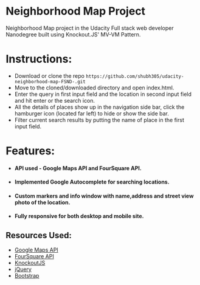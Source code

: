 # Neighborhood Map Project
Neighborhood Map project in the Udacity Full stack web developer Nanodegree built using Knockout.JS' MV-VM Pattern.
 
# Instructions:

* Download or clone the repo ```https://github.com/shubh305/udacity-neighborhood-map-FSND-.git```
* Move to the cloned/downloaded directory and open index.html.
* Enter the query in first input field and the location in second input field and hit enter or the search icon.
* All the details of places show up in the navigation side bar, click the hamburger icon (located far left) to hide or show the side bar.
* Filter current search results by putting the name of place in the first input field.  

# Features:

- #### API used - Google Maps API and FourSquare API.
- #### Implemented Google Autocomplete for searching locations.
- #### Custom markers and info window with name,address and street view photo of the location.  
- #### Fully responsive for both desktop and mobile site.

## Resources Used:

* [Google Maps API](https://developers.google.com/maps/)
* [FourSquare API](https://developer.foursquare.com/)
* [KnockoutJS](http://knockoutjs.com/)
* [jQuery](https://jquery.com/)
* [Bootstrap](https://getbootstrap.com/)

